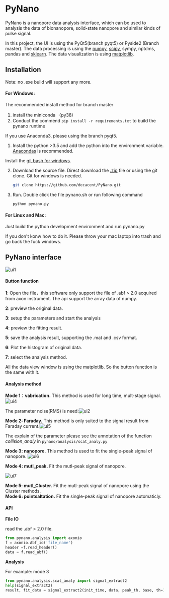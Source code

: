 # PyNano 

PyNano  is a nanopore data analysis interface, which can be used to analysis the data of bionanopore, solid-state nanopore and  similar kinds of  pulse signal.	

In this project, the UI is using the PyQt5(branch pyqt5) or Pyside2 (Branch master). The data processing is using the [numpy](http://www.numpy.org/), [scipy](https://www.scipy.org/), sympy, nptdms, pandas and [sklearn](http://scikit-learn.org/stable/). The data visualization is using [matplotlib](https://matplotlib.org/).

## Installation 

Note: no .exe build will support any more.

#### For Windows:

The recommended install method for branch master
1. install the miniconda （py38)
2. Conduct the commend ```pip install -r requirements.txt``` to build the pynano runtime

If you use Anaconda3, please using the branch pyqt5.

1. Install the python >3.5 and add the python into the environment variable.  
  [Anacondas](https://repo.anaconda.com/archive/) is  recommended. 

Install the [git bash for windows](https://gitforwindows.org/).

2. Download the source file. Direct download the [.zip](https://github.com/decacent/PyNano/releases) file or using the git clone. Git for windows is needed.

   ```sh
   git clone https://github.com/decacent/PyNano.git
   ```

3. Run. Double click the file pynano.sh or run following command

   ```sh
   python pynano.py
   ```

#### For Linux and Mac:

Just build the python development environment and run pynano.py 

If you don't konw how to do it. Please throw your mac laptop into trash and go back the fuck windows.

## PyNano interface

![ui1](ui1.png)

#### **Button function**

**1**: Open the file，this software only support the file of .abf > 2.0 acquired from axon instrument. The api 	support the array data of numpy.

**2**: preview the original data.

**3**: setup the parameters and start the analysis

**4**: preview the fitting result.

**5**: save the analysis result, supporting the .mat and .csv format.

**6**: Plot the histogram of original data.

**7**: select the analysis method.

All the data view window is using the matplotlib. So the button function is the same with it.

#### Analysis method

**Mode 1：vabrication.**  This method is used for long time, mult-stage signal.![ui4](ui4.png)

The  parameter  noise(RMS) is need:![ui2](ui2.png)

**Mode 2: Faraday.** This method is only  suited to  the signal result from Faraday current.![ui5](ui5.png)

The explain of the parameter please see the annotation of the function *collision_analy* in `pynano/analysis/scat_analy.py`

**Mode 3: nanopore.** This method is used to fit the single-peak signal of nanopore. ![ui6](ui6.png)  

**Mode 4: mutl_peak.** Fit the mutl-peak signal of nanopore.

![ui7](ui7.png)   


**Mode 5: mutl_Cluster.** Fit the mutl-peak signal of nanopore using the Cluster methods.   
**Mode 6: pointsaltation.** Fit the single-peak signal of nanopore automaticly.

#### API

**File IO**

read the .abf > 2.0 file.

```python
from pynano.analysis import axonio
f = axonio.Abf_io('file_name')
header =f.read_header()
data = f.read_abf()
```

**Analysis**

For example: mode 3 

```python
from pynano.analysis.scat_analy import signal_extract2
help(signal_extract2)
result, fit_data = signal_extract2(init_time, data, peak_th, base, th=100, sam=100000, filter=3000, is_filter=False, is_up=False)
```

